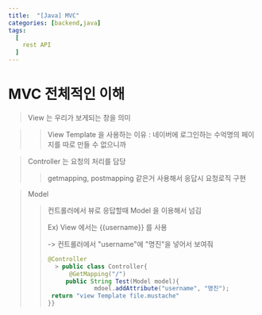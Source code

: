```yaml
---
title:  "[Java] MVC"
categories: [backend,java]
tags:
  [
    rest API
  ] 
---
```



# MVC 전체적인 이해

> View 는 우리가 보게되는 창을 의미 

> > View Template 을 사용하는 이유 : 네이버에 로그인하는 수억명의 페이지를 따로 만들 수 없으니까

> Controller 는 요청의 처리를 담당
>
> > getmapping, postmapping 같은거 사용해서 응답시 요청로직 구현

>
>
>Model 
>
>> 컨트롤러에서 뷰로 응답할때 Model 을 이용해서 넘김
>>
>> Ex) View 에서는 {{username}} 를 사용 
>>
>> -> 컨트롤러에서 "username"에 "명진"을 넣어서 보여줘 
>>
>> ```java
>> @Controller
>>   > public class Controller{
>>  	 @GetMapping("/")
>> 		public String Test(Model model){
>> 		 		mdoel.addAttribute("username", "명진");
>> 	return "view Template file.mustache"
>> }}
>> ```
>




